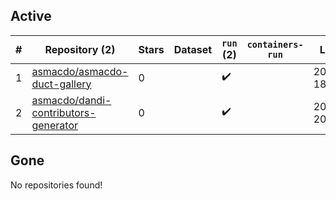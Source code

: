 ## Active
| # | Repository (2) | Stars | Dataset | `run` (2) | `containers-run` | Last Modified |
| --- | --- | --- | --- | --- | --- | --- |
| 1 | [asmacdo/asmacdo-duct-gallery](https://github.com/asmacdo/asmacdo-duct-gallery) | 0 |  | :heavy_check_mark: |  | 2025-10-03 18:35:44+00:00 |
| 2 | [asmacdo/dandi-contributors-generator](https://github.com/asmacdo/dandi-contributors-generator) | 0 |  | :heavy_check_mark: |  | 2025-09-24 20:49:28+00:00 |

## Gone
No repositories found!
